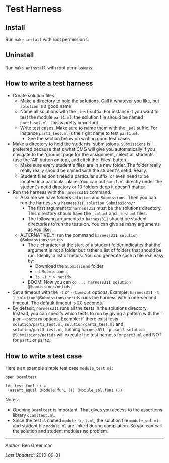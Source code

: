Test Harness
===========

Install
-------
Run `make install` with root permissions.

Uninstall
---------
Run `make uninstall` with root permissions.

How to write a test harness
---------------------------
* Create solution files
  - Make a directory to hold the solutions. Call it whatever you like, but `solution` is a good name
  - Name all solutions with the `_test` suffix. For instance if you want to test the module `part1.ml`, the solution file should be named `part1_sol.ml`. This is pretty important
  - Write test cases. Make sure to name them with the `_sol` suffix. For instance `part1_test.ml` is the right name to test `part1.ml`.
    + See the section below on writing good test cases
* Make a directory to hold the students' submissions. `Submissions` is preferred because that's what CMS will give you automatically if you navigate to the 'groups' page for the assignment, select all students (use the 'All' button on top), and click the 'Files' button.
  - Make sure every student's files are in a new folder. The folder really really really should be named with the student's netid. Really.
  - Student files don't need a particular suffix, or even need to be located in a particular place. You can put `part1.ml` directly under the student's netid directory or 10 folders deep it doesn't matter.
* Run the harness with the `harness311` command. 
  - Assume we have folders `solution` and `Submissions`. Then you can run the harness via `harness311 solution Submissions/*`
    + The first argument to `harness311` must be the solutions directory. This directory should have the `_sol.ml` and `_test.ml` files.
    + The following arguments to `harness311` should be student directories to run the tests on. You can give as many arguments as you like. 
  - ALTERNATIVELY, run the command `harness311 solution @Submissions/netids`
    + The `@` character at the start of a student folder indicates that the argument is not a folder but rather a list of folders that should be run. Ideally, a list of netids. You can generate such a file real easy by:
      - Download the `Submissions` folder
      - `cd Submissions`
      - `ls -1 * > netids`
    + BOOM! Now you can `cd ..; harness311 solution @Submissions/netids`
* Set a timeout with the `-t` or `--timeout` options. Example: `harness311 -t 1 solution @Submissions/netids` runs the harness with a one-second timeout. The default timeout is 20 seconds.
* By default, `harness311` runs all the tests in the solutions directory. Instead, you can specify which tests to run by giving a pattern with the `-p` or `--pattern` options. Example: if there exist tests `solution/part1_test.ml`, `solution/part2_test.ml` and `solution/part3_test.ml`, running `harness311 -p part3 solution @Submissions/netids` will execute the test harness for `part3.ml` and NOT for `part1` or `part2`.

How to write a test case
------------------------
Here's an example simple test case `module_test.ml`:
```
open Ocamltest

let test_fun1 () =
  assert_equal (Module.fun1 ()) (Module_sol.fun1 ())
```
Notes:
* Opening `Ocamltest` is important. That gives you access to the assertions library `ocamltest.ml`. 
* Since the test is named `module_test.ml`, the solution file `module_sol.ml` and student file `module.ml` are linked during compilation. So you can call the solution and student modules no problem.

- - -

_Author_: Ben Greenman

_Last Updated_: 2013-09-01

